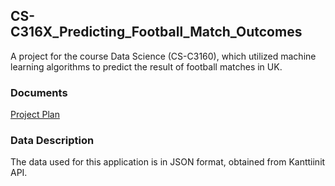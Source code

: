 ## CS-C316X_Predicting_Football_Match_Outcomes
A project for the course Data Science (CS-C3160), which utilized machine learning algorithms to predict the result of football matches in UK. 

### Documents
[Project Plan](Documentation/Project_Plan_Final.pdf)

### Data Description
The data used for this application is in JSON format, obtained from Kanttiinit API.
